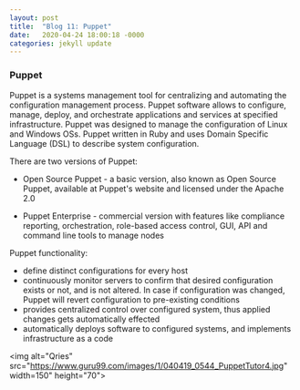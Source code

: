 ```yaml
---
layout: post
title:  "Blog 11: Puppet"
date:   2020-04-24 18:00:18 -0000
categories: jekyll update
---
```


<h3>Puppet</h3>

Puppet is a systems management tool for centralizing and automating the configuration management process. Puppet software allows to configure, manage, deploy, and orchestrate applications and services at specified infrastructure. Puppet was designed to manage the configuration of Linux and Windows OSs. Puppet written in Ruby and uses Domain Specific Language (DSL) to describe system configuration.

There are two versions of Puppet:

  - Open Source Puppet - a basic version, also known as Open Source Puppet, available at Puppet's website and licensed under the Apache 2.0

  - Puppet Enterprise - commercial version with features like compliance reporting, orchestration, role-based access control, GUI, API and command line tools to manage nodes

Puppet functionality:

  - define distinct configurations for every host
  - continuously monitor servers to confirm that desired configuration exists or not, and is not altered. In case if configuration was changed, Puppet will revert configuration to pre-existing conditions
  - provides centralized control over configured system, thus applied changes gets automatically effected
  - automatically deploys software to configured systems, and implements infrastructure as a code

  <img alt="Qries" src="https://www.guru99.com/images/1/040419_0544_PuppetTutor4.jpg"
           width=150" height="70">

[jekyll-docs]: https://jekyllrb.com/docs/home
[jekyll-gh]:   https://github.com/jekyll/jekyll
[jekyll-talk]: https://talk.jekyllrb.com/
